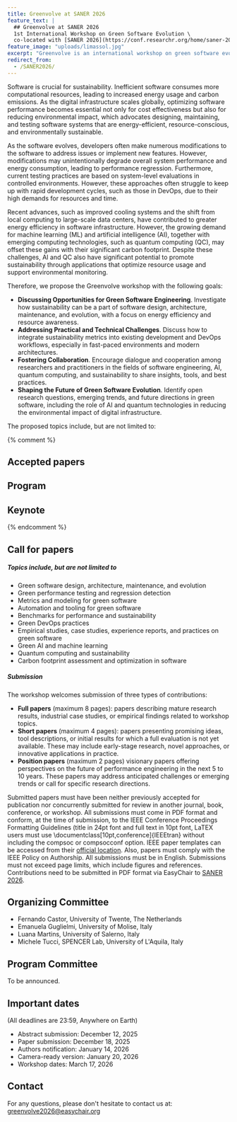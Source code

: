 ```yaml
---
title: Greenvolve at SANER 2026
feature_text: |
  ## Greenvolve at SANER 2026
  1st International Workshop on Green Software Evolution \
  co-located with [SANER 2026](https://conf.researchr.org/home/saner-2026)
feature_image: "uploads/limassol.jpg"
excerpt: "Greenvolve is an international workshop on green software evolution."
redirect_from:
  - /SANER2026/
---
```


Software is crucial for sustainability. Inefficient software
consumes more computational resources, leading to increased
energy usage and carbon emissions. As the digital infrastructure
scales globally, optimizing software performance becomes
essential not only for cost effectiveness but also for reducing
environmental impact, which advocates designing, maintaining,
and testing software systems that are energy-efficient,
resource-conscious, and environmentally sustainable.

As the software evolves, developers often make numerous
modifications to the software to address issues or implement
new features. However, modifications may unintentionally
degrade overall system performance and energy consumption,
leading to performance regression. Furthermore, current
testing practices are based on system-level evaluations
in controlled environments. However, these approaches often
struggle to keep up with rapid development cycles, such as
those in DevOps, due to their high demands for resources and
time.

Recent advances, such as improved cooling systems and the
shift from local computing to large-scale data centers, have
contributed to greater energy efficiency in software infrastructure.
However, the growing demand for machine learning
(ML) and artificial intelligence (AI), together with emerging
computing technologies, such as quantum computing (QC),
may offset these gains with their significant carbon footprint.
Despite these challenges, AI and QC also have significant
potential to promote sustainability through applications that
optimize resource usage and support environmental monitoring.

Therefore, we propose the Greenvolve workshop
with the following goals:

- **Discussing Opportunities for Green Software Engineering**.
Investigate how sustainability can be a part of
software design, architecture, maintenance, and evolution,
with a focus on energy efficiency and resource awareness.
- **Addressing Practical and Technical Challenges**.
Discuss how to integrate sustainability metrics into existing
development and DevOps workflows, especially in fast-paced
environments and modern architectures.
- **Fostering Collaboration**.
Encourage dialogue and cooperation among researchers and
practitioners in the fields of software engineering, AI,
quantum computing, and sustainability to share insights,
tools, and best practices.
- **Shaping the Future of Green Software Evolution**.
Identify open research questions, emerging trends, and future
directions in green software, including the role of AI
and quantum technologies in reducing the environmental
impact of digital infrastructure.

The proposed topics include, but are not limited to:

{% comment %}
## Accepted papers

## Program

## Keynote
{% endcomment %}

## Call for papers

##### Topics include, but are not limited to
- Green software design, architecture, maintenance, and evolution
- Green performance testing and regression detection
- Metrics and modeling for green software
- Automation and tooling for green software
- Benchmarks for performance and sustainability
- Green DevOps practices
- Empirical studies, case studies, experience reports, and practices on green software
- Green AI and machine learning
- Quantum computing and sustainability
- Carbon footprint assessment and optimization in software

##### Submission
The workshop welcomes submission of three types of contributions:
- **Full papers** (maximum 8 pages): papers describing mature
research results, industrial case studies, or empirical
findings related to workshop topics.
- **Short papers** (maximum 4 pages): papers presenting
promising ideas, tool descriptions, or initial results for
which a full evaluation is not yet available. These may
include early-stage research, novel approaches, or innovative
applications in practice.
- **Position papers** (maximum 2 pages) visionary papers
offering perspectives on the future of performance engineering
in the next 5 to 10 years. These papers may
address anticipated challenges or emerging trends or call
for specific research directions.

Submitted papers must have been neither previously accepted for publication nor concurrently submitted for review in another journal, book, conference, or workshop.
All submissions must come in PDF format and conform, at the time of submission, to the IEEE Conference Proceedings Formatting Guidelines (title in 24pt font and full text in 10pt font, LaTEX users must use \documentclass[10pt,conference]{IEEEtran} without including the compsoc or compsocconf option.
IEEE paper templates can be accessed from their [official location](https://www.ieee.org/conferences/publishing/templates).
Also, papers must comply with the IEEE Policy on Authorship. All submissions must be in English. 
Submissions must not exceed page limits, which include figures and references.
Contributions need to be submitted in PDF format via EasyChair to [SANER 2026](https://easychair.org/conferences/?conf=saner2026).


## Organizing Committee

 * Fernando Castor, University of Twente, The Netherlands
 * Emanuela Guglielmi, University of Molise, Italy
 * Luana Martins, University of Salerno, Italy
 * Michele Tucci, SPENCER Lab, University of L'Aquila, Italy

## Program Committee

To be announced.

## Important dates
(All deadlines are 23:59, Anywhere on Earth)

- Abstract submission: December 12, 2025
- Paper submission: December 18, 2025
- Authors notification: January 14, 2026
- Camera-ready version: January 20, 2026
- Workshop dates: March 17, 2026

## Contact
For any questions, please don't hesitate to contact us at: [greenvolve2026@easychair.org](greenvolve2026@easychair.org)

